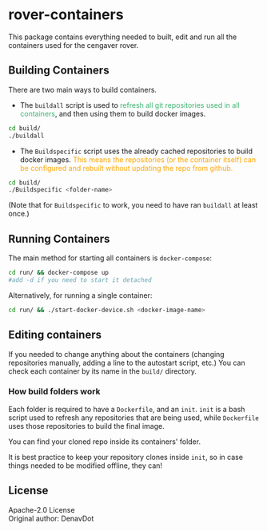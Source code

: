 # rover-containers
This package contains everything needed to built, edit and run all the containers used for the cengaver rover.

## Building Containers
There are two main ways to build containers. 
* The `buildall` script is used to <span style="color:MediumSeaGreen">refresh all git repositories used in all containers</span>, and then using them to build docker images.
```bash
cd build/
./buildall
```

* The `Buildspecific` script uses the already cached repositories to build docker images. 
<span style="color:orange"> This means the repositories (or the container itself) can be configured and rebuilt without updating the repo from github.</span> 
```bash
cd build/
./Buildspecific <folder-name>
```

(Note that for `Buildspecific` to work, you need to have ran `buildall` at least once.)

## Running Containers
The main method for starting all containers is `docker-compose`:

```bash
cd run/ && docker-compose up
#add -d if you need to start it detached
```

Alternatively, for running a single container:

```bash
cd run/ && ./start-docker-device.sh <docker-image-name>
```
## Editing containers
If you needed to change anything about the containers (changing repositories manually, adding a line to the autostart script, etc.) 
You can check each container by its name in the `build/` directory.
### How build folders work
Each folder is required to have a `Dockerfile`, and an `init`.
`init` is a bash script used to refresh any repositories that are being used, while `Dockerfile` uses those repositories to build the final image.

You can find your cloned repo inside its containers' folder. 

It is best practice to keep your repository clones inside `init`, so in case things needed to be modified offline, they can!

## License
Apache-2.0 License\
Original author: DenavDot
